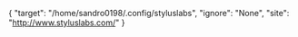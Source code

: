 {
  "target": "/home/sandro0198/.config/styluslabs",
  "ignore": "None",
  "site": "http://www.styluslabs.com/"
}
